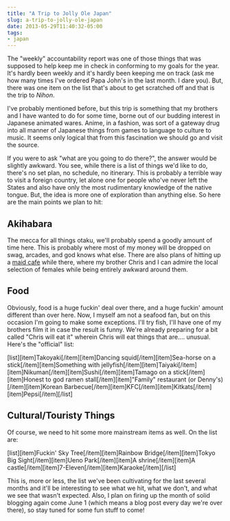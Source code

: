 ```yaml
---
title: "A Trip to Jolly Ole Japan"
slug: a-trip-to-jolly-ole-japan
date: 2013-05-29T11:40:32-05:00
tags:
- japan
---
```

The "weekly" accountability report was one of those things that was supposed to help keep me in check in conforming to my goals for the year. It's hardly been weekly and it's hardly been keeping me on track (ask me how many times I've ordered Papa John's in the last month. I dare you). But, there was one item on the list that's about to get scratched off and that is the trip to _Nihon_.

I've probably mentioned before, but this trip is something that my brothers and I have wanted to do for some time, borne out of our budding interest in Japanese animated wares. Anime, in a fashion, was sort of a gateway drug into all manner of Japanese things from games to language to culture to music. It seems only logical that from this fascination we should go and visit the source.

If you were to ask "what are you going to do there?", the answer would be slightly awkward. You see, while there is a list of things we'd like to do, there's no set plan, no schedule, no itinerary. This is probably a terrible way to visit a foreign country, let alone one for people who've never left the States and also have only the most rudimentary knowledge of the native tongue. But, the idea is more one of exploration than anything else. So here are the main points we plan to hit:

## Akihabara
The mecca for all things otaku, we'll probably spend a goodly amount of time here. This is probably where most of my money will be dropped on swag, arcades, and god knows what else. There are also plans of hitting up a [maid cafe](http://en.wikipedia.org/wiki/Maid_cafe) while there, where my brother Chris and I can admire the local selection of females while being entirely awkward around them.

## Food
Obviously, food is a huge fuckin' deal over there, and a huge fuckin' amount different than over here. Now, I myself am not a seafood fan, but on this occasion I'm going to make some exceptions. I'll try fish, I'll have one of my brothers film it in case the result is funny. We're already preparing for a bit called "Chris will eat it" wherein Chris will eat things that are.... unusual. Here's the "official" list:

[list][item]Takoyaki[/item][item]Dancing squid[/item][item]Sea-horse on a stick[/item][item]Something with jellyfish[/item][item]Taiyaki[/item][item]Nikuman[/item][item]Sushi[/item][item]Tamago on a stick[/item][item]Honest to god ramen stall[/item][item]"Family" restaurant (or Denny's)[/item][item]Korean Barbecue[/item][item]KFC[/item][item]Kitkats[/item][item]Pepsi[/item][/list]

## Cultural/Touristy Things
Of course, we need to hit some more mainstream items as well. On the list are:

[list][item]Fuckin' Sky Tree[/item][item]Rainbow Bridge[/item][item]Tokyo Big Sight[/item][item]Ueno Park[/item][item]A shrine[/item][item]A castle[/item][item]7-Eleven[/item][item]Karaoke[/item][/list]

This is, more or less, the list we've been cultivating for the last several months and it'll be interesting to see what we hit, what we don't, and what we see that wasn't expected. Also, I plan on firing up the month of solid blogging again come June 1 (which means a blog post every day we're over there), so stay tuned for some fun stuff to come!
